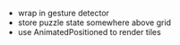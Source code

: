-   wrap in gesture detector
-   store puzzle state somewhere above grid
-   use AnimatedPositioned to render tiles
